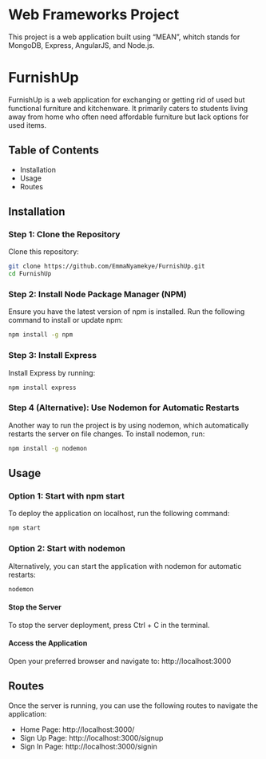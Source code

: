 # Web Frameworks Project
This project is a web application built using “MEAN”, whitch stands for MongoDB, Express, AngularJS, and Node.js.

# FurnishUp
FurnishUp is a web application for exchanging or getting rid of used but functional furniture and kitchenware. It primarily caters to students living away from home who often need affordable furniture but lack options for used items.

## Table of Contents
- Installation
- Usage
- Routes

## Installation
### Step 1: Clone the Repository
Clone this repository:

```bash
git clone https://github.com/EmmaNyamekye/FurnishUp.git
cd FurnishUp
```

### Step 2: Install Node Package Manager (NPM)
Ensure you have the latest version of npm is installed. Run the following command to install or update npm:

```bash
npm install -g npm
```

### Step 3: Install Express
Install Express by running:

```bash
npm install express
```

### Step 4 (Alternative): Use Nodemon for Automatic Restarts
Another way to run the project is by using nodemon, which automatically restarts the server on file changes. To install nodemon, run:

```bash
npm install -g nodemon
```

## Usage
### Option 1: Start with npm start
To deploy the application on localhost, run the following command:

```bash
npm start
```

### Option 2: Start with nodemon
Alternatively, you can start the application with nodemon for automatic restarts:

```bash
nodemon
```

#### Stop the Server
To stop the server deployment, press Ctrl + C in the terminal.

#### Access the Application
Open your preferred browser and navigate to:
http://localhost:3000

## Routes
Once the server is running, you can use the following routes to navigate the application:
- Home Page: http://localhost:3000/
- Sign Up Page: http://localhost:3000/signup
- Sign In Page: http://localhost:3000/signin
